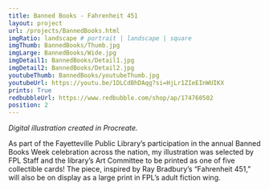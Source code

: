 ```yaml
---
title: Banned Books - Fahrenheit 451
layout: project
url: /projects/BannedBooks.html
imgRatio: landscape # portrait | landscape | square
imgThumb: BannedBooks/Thumb.jpg
imgLarge: BannedBooks/Wide.jpg
imgDetail1: BannedBooks/Detail1.jpg
imgDetail2: BannedBooks/Detail2.jpg
youtubeThumb: BannedBooks/youtubeThumb.jpg
youtubeUrl: https://youtu.be/1DLCdBhDAqg?si=HjLr1ZIeEInWUIKX
prints: True
redbubbleUrl: https://www.redbubble.com/shop/ap/174760502 
position: 2
---
```


*Digital illustration created in Procreate.*

As part of the Fayetteville Public Library’s participation in the annual Banned Books Week celebration across the nation, my illustration was selected by FPL Staff and the library’s Art Committee to be printed as one of five collectible cards! The piece, inspired by Ray Bradbury’s “Fahrenheit 451,” will also be on display as a large print in FPL’s adult fiction wing.
